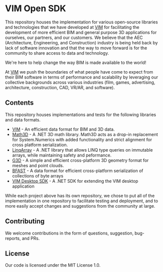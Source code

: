 # VIM Open SDK

This repository houses the implementation for various open-source libraries and technologies that we have developed at [VIM](http://vimaec.com) for facilitating the development of more efficient BIM and general purpose 3D applications for ourselves, our partners, and our customers. We believe that the AEC (Architecture, Engineering, and Construction) industry is being held back by lack of software innovation and that the way to move forward is for the community to share access to data and technology. 

We're here to help change the way BIM is made available to the world!

At [VIM](http://vimaec.com/about) we push the boundaries of what people have come to expect from their BIM software in terms of performance and scalability by leveraging our collective backgrounds across various industries (film, games, advertising, architecture, construction, CAD, VR/AR, and software).

## Contents

This repository houses implementations and tests for the following libraries and data formats. 

* [VIM](https://github.com/vimaec/vim) - An efficient data format for BIM and 3D data. 
* [Math3D](https://github.com/vimaec/math3d) - A .NET 3D math library. Math3D acts as a drop-in replacement for System.Numerics with added functionality and strict alignment for cross platform serialization. 
* [LinqArray](https://github.com/vimaec/linqarray) - A .NET library that allows LINQ type queries on immutable arrays, while maintaining safety and peformance. 
* [G3D](https://github.com/vimaec/g3d) - A simple and efficient cross-platform 3D geometry format for meshes and point clouds. 
* [BFAST](https://github.com/vimaec/bfast) - A data format for efficient cross-platform serialization of collections of byte arrays
* [VIM Desktop SDK](https://github.com/vimaec/vim-desktop-sdk) - A .NET SDK for extending the VIM desktop application 

While each project above has its own repository, we chose to put all of the implementation in one repository to facilitate testing and deployment, and to more easily accept changes and suggestions from the community at large. 

## Contributing 

We welcome contributions in the form of questions, suggestion, bug-reports, and PRs. 

## License

Our code is licensed under the MIT License 1.0. 
